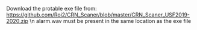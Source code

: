 Download the protable exe file from: https://github.com/Roi2/CRN_Scaner/blob/master/CRN_Scaner_USF2019-2020.zip \n
alarm.wav must be present in the same location as the exe file
